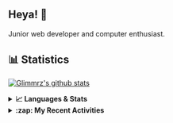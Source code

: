 ## Heya! 👋

Junior web developer and computer enthusiast.

## 📊 Statistics

[![Glimmrz's github stats](https://github-readme-stats.vercel.app/api?username=glimmrz&theme=dark&count_private=true)](https://github.com/anuraghazra/github-readme-stats)

<details>
  <summary><strong>📈 Languages & Stats</strong></summary>
  <img src="https://github-readme-stats.vercel.app/api?username=bunningss&show_icons=true&theme=dark&hide_border=true"
       alt="Tayef's GitHub stats" />
  <img src="https://github-readme-stats.vercel.app/api/top-langs/?username=bunningss&show_icons=true&theme=dark&hide_border=true&layout=compact&langs_count=10"
       alt="Tayef's Top GitHub Languages" />
</details>

<details>
<summary><strong> :zap: My Recent Activities </strong></summary>

<!-- ACTIVITY-LIST:START -->
- [glimmrz pushed to master in glimmrz/nextjs-helper-components](https://github.com/glimmrz/nextjs-helper-components/compare/eb907662a3...e60a88c9b4)
- [glimmrz pushed to master in glimmrz/nextjs-helper-components](https://github.com/glimmrz/nextjs-helper-components/compare/e334e98b00...eb907662a3)
- [glimmrz pushed to master in glimmrz/nextjs-helper-components](https://github.com/glimmrz/nextjs-helper-components/compare/3ce35193ab...e334e98b00)
- [glimmrz pushed to master in glimmrz/nextjs-helper-components](https://github.com/glimmrz/nextjs-helper-components/compare/072cb60e84...3ce35193ab)
- [glimmrz created a branch master in glimmrz/nextjs-helper-components](https://github.com/glimmrz/nextjs-helper-components/compare/master)
<!-- ACTIVITY-LIST:END -->

</details>

